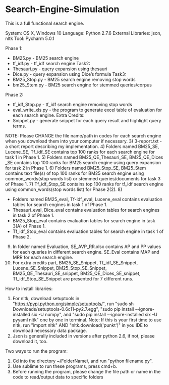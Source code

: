 # Search-Engine-Simulation
This is a full functional search engine.

System: OS X, Windows 10
Language: Python 2.7.6
External Libraries: json, nltk
Tool: Pycharm 5.0.1

Phase 1:
* BM25.py - BM25 search engine
* tf_idf.py - tf_idf search engine
Task2:
* Thesauri.py - query expansion using thesauri
* Dice.py - query expansion using Dice’s formula
Task3:
* BM25_Stop.py - BM25 search engine removing stop words
* bm25_Stem.py - BM25 search engine for stemmed queries/corpus

Phase 2:
* tf_idf_Stop.py - tf_idf search engine removing stop words
* eval_write_xls.py - the program to generate excel table of evaluation for each search engine.
Extra Credits:
* Snippet.py - generate snippet for each query result and highlight query terms.

NOTE: Please CHANGE the file name/path in codes for each search engine when you download them into your computer if necessary.
3) 3-report.txt - a short report describing my implementation.
4) Folders named BM25_SE, Lucene_SE, Tf_idf_SE contains top 100 ranks for each search engine for task 1 in Phase 1.
5) Folders named BM25_QE_Thesauri_SE, BM25_QE_Dices _SE contains top 100 ranks for BM25 search engine using query expansion for task 2 in Phase 1.
6) Folders named BM25_Stop_SE, BM25_Stem contains text file(s) of top 100 ranks for BM25 search engine using common_words(stop words list) or stemmed queries/documents for task 3 of Phase 1.
7) Tf_idf_Stop_SE contains top 100 ranks for tf_idf search engine using common_words(stop words list) for Phase 2(2).
8)
- Folders named BM25_eval, Tf-idf_eval, Lucene_eval contains evaluation tables for search engines in task 1 of Phase 1.
- Thesauri_eval, Dice_eval contains evaluation tables for search engines in task 2 of Phase 1.
- BM25_Stop_eval contains evaluation tables for search engine in task 3(A) of Phase 1.
- Tf_idf_Stop_eval contains evaluation tables for search engine in task 1 of Phase 2.
9) In folder named Evaluation, SE_AVP_RR.xlsx contains AP and PP values for each queries in different search engine. SE_Eval contains MAP and MRR for each search engine.
10) For extra credits part, BM25_SE_Snippet, Tf_idf_SE_Snippet, Lucene_SE_Snippet, BM25_Stop_SE_Snippet, BM25_QE_Thesauri_SE_snippet, BM25_QE_Dices_SE_snippet, Tf_idf_Stop_SE_Snippet are presented for 7 different runs.

How to install libraries:
1) For nltk, download setuptools in "https://pypi.python.org/simple/setuptools/", run "sudo sh Downloads/setuptools-0.6c11-py2.7.egg", "sudo pip install --ignore-installed six -U numpy", and "sudo pip install --ignore-installed six -U pyyaml nltk" one by one in terminal.
Note: If this is your first time to use nltk, run "import nltk" AND "nltk.download('punkt')" in you IDE to download necessary data package.
2) Json is generally included in versions after python 2.6, if not, please download it, too.

Two ways to run the program:
1) Cd into the directory ~/FolderName/, and run "python filename.py".
2) Use sublime to run these programs, press cmd+b.
3) Before running the program, please change the file path or name in the code to read/output data to specific folders
